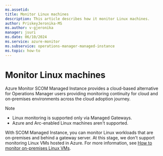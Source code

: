 ```yaml
---
ms.assetid: 
title: Monitor Linux machines
description: This article describes how it monitor Linux machines.
author: PriskeyJeronika-MS
ms.author: v-gjeronika
manager: jsuri
ms.date: 06/10/2024
ms.service: azure-monitor
ms.subservice: operations-manager-managed-instance
ms.topic: how-to
---
```


# Monitor Linux machines

Azure Monitor SCOM Managed Instance provides a cloud-based alternative for Operations Manager users providing monitoring continuity for cloud and on-premises environments across the cloud adoption journey.

>[!NOTE]
>- Linux monitoring is supported only via Managed Gateways.
>- Azure and Arc-enabled Linux machines aren't supported.

With SCOM Managed Instance, you can monitor Linux workloads that are on-premises and behind a gateway server. At this stage, we don't support monitoring Linux VMs hosted in Azure. For more information, see [How to monitor on-premises Linux VMs](/system-center/scom/manage-deploy-crossplat-agent-console).
